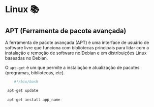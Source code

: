 # Linux 📚

## APT (Ferramenta de pacote avançada)

A ferramenta de pacote avançada (APT) é uma interface de usuário de software livre que funciona com bibliotecas principais para lidar com a instalação e remoção de software no Debian e em distribuições Linux baseadas no Debian.

O `apt-get` é um que permite a instalação e atualização de pacotes (programas, bibliotecas, etc).

```bash
    #!/bin/bash

 apt-get update
 
 apt-get install app_name

```
